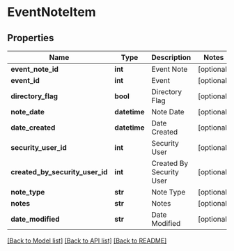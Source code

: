 # EventNoteItem

## Properties
Name | Type | Description | Notes
------------ | ------------- | ------------- | -------------
**event_note_id** | **int** | Event Note | [optional] 
**event_id** | **int** | Event | [optional] 
**directory_flag** | **bool** | Directory Flag | [optional] 
**note_date** | **datetime** | Note Date | [optional] 
**date_created** | **datetime** | Date Created | [optional] 
**security_user_id** | **int** | Security User | [optional] 
**created_by_security_user_id** | **int** | Created By Security User | [optional] 
**note_type** | **str** | Note Type | [optional] 
**notes** | **str** | Notes | [optional] 
**date_modified** | **str** | Date Modified | [optional] 

[[Back to Model list]](../README.md#documentation-for-models) [[Back to API list]](../README.md#documentation-for-api-endpoints) [[Back to README]](../README.md)


